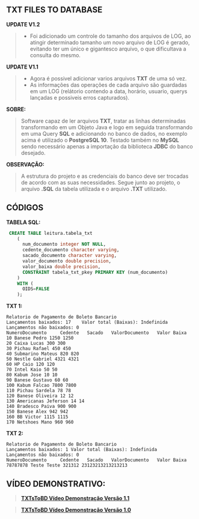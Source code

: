 ## TXT FILES TO DATABASE

**UPDATE V1.2**

>  - Foi adicionado um controle do tamanho dos arquivos de LOG, ao atingir determinado tamanho um novo arquivo de LOG é gerado, 
> evitando ter um único e gigantesco arquivo, o que dificultava a consulta do mesmo.

**UPDATE V1.1**

>  - Agora é possivel adicionar varios arquivos **TXT** de uma só vez.
>  - As informações das operações de cada arquivo são guardadas em um LOG (relátorio contendo a data, horário, usuario, querys lançadas e possiveis erros capturados).


**SOBRE:**

> Software capaz de ler arquivos **TXT**, tratar as linhas determinadas transformando em um Objeto Java e logo em seguida    transformando em
> uma Query **SQL** e adicionando no banco de dados, no exemplo acima é
> utilizado o **PostgreSQL 10**. Testado também no **MySQL** sendo necessário
> apenas a importação da biblioteca **JDBC** do banco desejado.

**OBSERVAÇÃO:**

> A estrutura do projeto e as credenciais do banco deve ser trocadas de
> acordo com as suas necessidades. Segue junto ao projeto, o arquivo
> **.SQL** da tabela utilizada e o arquivo **.TXT** utilizado.

## CÓDIGOS

**TABELA SQL:**


```SQL
 CREATE TABLE leitura.tabela_txt
    (
      num_documento integer NOT NULL,
      cedente_documento character varying,
      sacado_documento character varying,
      valor_documento double precision,
      valor_baixa double precision,
      CONSTRAINT tabela_txt_pkey PRIMARY KEY (num_documento)
    )
    WITH (
      OIDS=FALSE
    );
```

**TXT 1:**

    Relatorio de Pagamento de Boleto Bancario
    Lançamentos baixados: 17	Valor total (Baixas): Indefinida
    Lançamentos não baixados: 0
    NumeroDocumento     Cedente   Sacado   ValorDocumento   Valor Baixa
    10 Banese Pedro 1250 1250
    20 Caixa Lucas 300 300
    30 Pichau Rafael 450 450
    40 Submarino Mateus 820 820
    50 Nestle Gabriel 4321 4321
    60 HP Caio 120 120
    70 Intel Kaio 50 50
    80 Kabum Jose 10 10
    90 Banese Gustavo 60 60
    100 Kabum Falcao 7800 7800
    110 Pichau Sardela 78 78
    120 Banese Oliveira 12 12
    130 Americanas Jeferson 14 14
    140 Bradesco Paiva 900 900
    150 Banese Alex 942 942
    160 BB Victor 1115 1115
    170 Netshoes Mano 960 960
    
**TXT 2:**

    Relatorio de Pagamento de Boleto Bancario
    Lançamentos baixados: 1 Valor total (Baixas): Indefinida
    Lançamentos não baixados: 0
    NumeroDocumento     Cedente   Sacado   ValorDocumento   Valor Baixa
    78787878 Teste Teste 321312 23123213213213213

## VÍDEO DEMONSTRATIVO:

>**[TXTsToBD Vídeo Demonstração Versão 1.1](https://www.youtube.com/watch?v=3gHM9sW4B20)**


>**[TXTsToBD Vídeo Demonstração Versão 1.0](https://www.youtube.com/watch?v=JCFhfn2xbcg)** 

